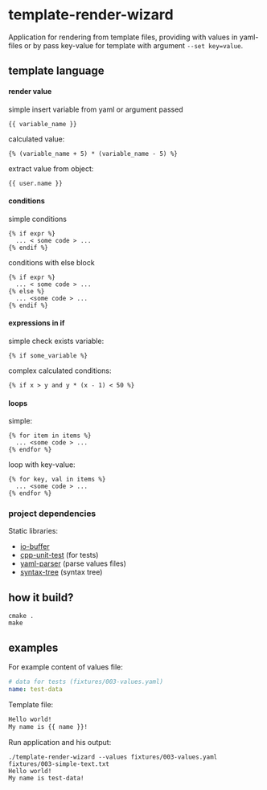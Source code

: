# template-render-wizard

Application for rendering from template files, providing with values in yaml-files or by pass key-value for template with argument `--set key=value`.

## template language

#### render value
simple insert variable from yaml or argument passed
```
{{ variable_name }}
```
calculated value:
```
{% (variable_name + 5) * (variable_name - 5) %}
```
extract value from object:
```
{{ user.name }}
```

#### conditions
simple conditions
```
{% if expr %}
  ... < some code > ...
{% endif %}
```
conditions with else block
```
{% if expr %}
  ... < some code > ...
{% else %}
  ... <some code > ...
{% endif %}
```
#### expressions in if
simple check exists variable:
```
{% if some_variable %}
```
complex calculated conditions:
```
{% if x > y and y * (x - 1) < 50 %}
```

#### loops
simple:
```
{% for item in items %}
  ... <some code > ...
{% endfor %}
```
loop with key-value:
```
{% for key, val in items %}
  ... <some code > ...
{% endfor %}
```

### project dependencies
Static libraries:
  - [io-buffer](https://github.com/Alexander1000/io-buffer)
  - [cpp-unit-test](https://github.com/Alexander1000/cpp-unit-test) (for tests)
  - [yaml-parser](https://github.com/Alexander1000/yaml-parser) (parse values files)
  - [syntax-tree](https://github.com/Alexander1000/syntax-tree) (syntax tree)
  
## how it build?
```shell
cmake .
make
```

## examples
For example content of values file:
```yaml
# data for tests (fixtures/003-values.yaml)
name: test-data
```

Template file:
```txt
Hello world!
My name is {{ name }}!
```

Run application and his output:
```shell
./template-render-wizard --values fixtures/003-values.yaml fixtures/003-simple-text.txt
Hello world!
My name is test-data!

```
